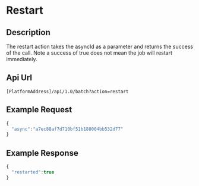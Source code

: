 # Restart

## Description

The restart action takes the asyncId as a parameter and returns the success of
the call. Note a success of true does not mean the job will restart immediately.

## Api Url

`[PlatformAddress]/api/1.0/batch?action=restart`

## Example Request

```javascript
{
  "async":"a7ec88af7d710bf51b188004bb532d77"
}
```

## Example Response

```javascript
{
  "restarted":true
}
```

